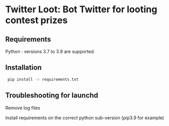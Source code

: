 
Twitter Loot: Bot Twitter for looting contest prizes
======


Requirements
------------

Python : versions 3.7 to 3.9 are supported.


Installation
-----

 
```sh
 pip install -r requirements.txt 
```

Troubleshooting for launchd
-----
Remove log files 

Install requirements on the correct python sub-version (pip3.9 for example)





